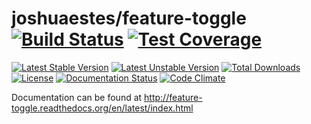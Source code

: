 joshuaestes/feature-toggle [![Build Status](https://travis-ci.org/JoshuaEstes/FeatureToggle.png?branch=master)](https://travis-ci.org/JoshuaEstes/FeatureToggle) [![Test Coverage](https://codeclimate.com/github/JoshuaEstes/FeatureToggle/badges/coverage.svg)](https://codeclimate.com/github/JoshuaEstes/FeatureToggle)
==========================

[![Latest Stable Version](https://poser.pugx.org/joshuaestes/feature-toggle/v/stable.svg)](https://packagist.org/packages/joshuaestes/feature-toggle) [![Latest Unstable Version](https://poser.pugx.org/joshuaestes/feature-toggle/v/unstable.svg)](https://packagist.org/packages/joshuaestes/feature-toggle) [![Total Downloads](https://poser.pugx.org/joshuaestes/feature-toggle/downloads.svg)](https://packagist.org/packages/joshuaestes/feature-toggle) [![License](https://poser.pugx.org/joshuaestes/feature-toggle/license.svg)](https://packagist.org/packages/joshuaestes/feature-toggle) [![Documentation Status](https://readthedocs.org/projects/feature-toggle/badge/?version=latest)](https://readthedocs.org/projects/feature-toggle/?badge=latest) [![Code Climate](https://codeclimate.com/github/JoshuaEstes/FeatureToggle/badges/gpa.svg)](https://codeclimate.com/github/JoshuaEstes/FeatureToggle)

Documentation can be found at http://feature-toggle.readthedocs.org/en/latest/index.html
